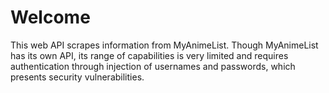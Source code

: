 # Welcome
This web API scrapes information from MyAnimeList. Though MyAnimeList has its own API, its range of capabilities is very limited and requires authentication through injection of usernames and passwords, which presents security vulnerabilities. 
